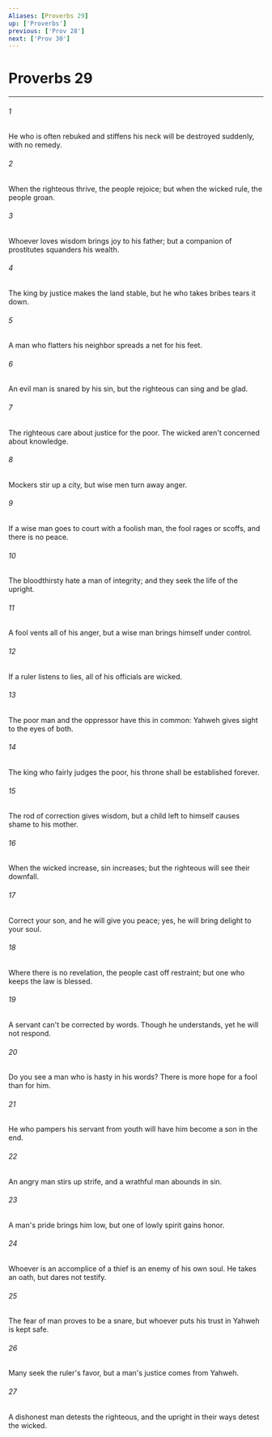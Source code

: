 ```yaml
---
Aliases: [Proverbs 29]
up: ['Proverbs']
previous: ['Prov 28']
next: ['Prov 30']
---
```

# Proverbs 29
***





###### 1 

He who is often rebuked and stiffens his neck will be destroyed suddenly, with no remedy. 



###### 2 

When the righteous thrive, the people rejoice; but when the wicked rule, the people groan. 



###### 3 

Whoever loves wisdom brings joy to his father; but a companion of prostitutes squanders his wealth. 



###### 4 

The king by justice makes the land stable, but he who takes bribes tears it down. 



###### 5 

A man who flatters his neighbor spreads a net for his feet. 



###### 6 

An evil man is snared by his sin, but the righteous can sing and be glad. 



###### 7 

The righteous care about justice for the poor. The wicked aren't concerned about knowledge. 



###### 8 

Mockers stir up a city, but wise men turn away anger. 



###### 9 

If a wise man goes to court with a foolish man, the fool rages or scoffs, and there is no peace. 



###### 10 

The bloodthirsty hate a man of integrity; and they seek the life of the upright. 



###### 11 

A fool vents all of his anger, but a wise man brings himself under control. 



###### 12 

If a ruler listens to lies, all of his officials are wicked. 



###### 13 

The poor man and the oppressor have this in common: Yahweh gives sight to the eyes of both. 



###### 14 

The king who fairly judges the poor, his throne shall be established forever. 



###### 15 

The rod of correction gives wisdom, but a child left to himself causes shame to his mother. 



###### 16 

When the wicked increase, sin increases; but the righteous will see their downfall. 



###### 17 

Correct your son, and he will give you peace; yes, he will bring delight to your soul. 



###### 18 

Where there is no revelation, the people cast off restraint; but one who keeps the law is blessed. 



###### 19 

A servant can't be corrected by words. Though he understands, yet he will not respond. 



###### 20 

Do you see a man who is hasty in his words? There is more hope for a fool than for him. 



###### 21 

He who pampers his servant from youth will have him become a son in the end. 



###### 22 

An angry man stirs up strife, and a wrathful man abounds in sin. 



###### 23 

A man's pride brings him low, but one of lowly spirit gains honor. 



###### 24 

Whoever is an accomplice of a thief is an enemy of his own soul. He takes an oath, but dares not testify. 



###### 25 

The fear of man proves to be a snare, but whoever puts his trust in Yahweh is kept safe. 



###### 26 

Many seek the ruler's favor, but a man's justice comes from Yahweh. 



###### 27 

A dishonest man detests the righteous, and the upright in their ways detest the wicked.
